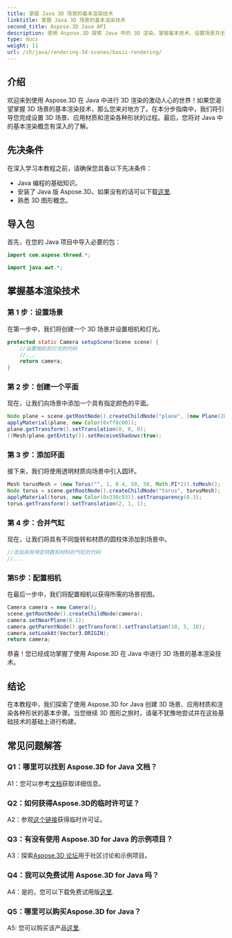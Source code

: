 ```yaml
---
title: 掌握 Java 3D 场景的基本渲染技术
linktitle: 掌握 Java 3D 场景的基本渲染技术
second_title: Aspose.3D Java API
description: 使用 Aspose.3D 探索 Java 中的 3D 渲染。掌握基本技术、设置场景并无缝渲染形状。提高您在 3D 图形方面的 Java 编程技能。
type: docs
weight: 11
url: /zh/java/rendering-3d-scenes/basic-rendering/
---
```

## 介绍

欢迎来到使用 Aspose.3D 在 Java 中进行 3D 渲染的激动人心的世界！如果您渴望掌握 3D 场景的基本渲染技术，那么您来对地方了。在本分步指南中，我们将引导您完成设置 3D 场景、应用材质和渲染各种形状的过程。最后，您将对 Java 中的基本渲染概念有深入的了解。

## 先决条件

在深入学习本教程之前，请确保您具备以下先决条件：

- Java 编程的基础知识。
- 安装了 Java 版 Aspose.3D。如果没有的话可以下载[这里](https://releases.aspose.com/3d/java/).
- 熟悉 3D 图形概念。

## 导入包

首先，在您的 Java 项目中导入必要的包：

```java
import com.aspose.threed.*;

import java.awt.*;
```

## 掌握基本渲染技术

### 第 1 步：设置场景

在第一步中，我们将创建一个 3D 场景并设置相机和灯光。

```java
protected static Camera setupScene(Scene scene) {
    //设置相机和灯光的代码
    //...
    return camera;
}
```

### 第 2 步：创建一个平面

现在，让我们向场景中添加一个具有指定颜色的平面。

```java
Node plane = scene.getRootNode().createChildNode("plane", (new Plane(20, 20)).toMesh());
applyMaterial(plane, new Color(0xff8c00));
plane.getTransform().setTranslation(0, 0, 0);
((Mesh)plane.getEntity()).setReceiveShadows(true);
```

### 第 3 步：添加环面

接下来，我们将使用透明材质向场景中引入圆环。

```java
Mesh torusMesh = (new Torus("", 1, 0.4, 50, 50, Math.PI*2)).toMesh();
Node torus = scene.getRootNode().createChildNode("torus", torusMesh);
applyMaterial(torus, new Color(0x330c93)).setTransparency(0.3);
torus.getTransform().setTranslation(2, 1, 1);
```

### 第 4 步：合并气缸

现在，让我们将具有不同旋转和材质的圆柱体添加到场景中。

```java
//添加具有特定转数和材料的气缸的代码
//...
```

### 第5步：配置相机

在最后一步中，我们将配置相机以获得所需的场景视图。

```java
Camera camera = new Camera();
scene.getRootNode().createChildNode(camera);
camera.setNearPlane(0.1);
camera.getParentNode().getTransform().setTranslation(10, 5, 10);
camera.setLookAt(Vector3.ORIGIN);
return camera;
```

恭喜！您已经成功掌握了使用 Aspose.3D 在 Java 中进行 3D 场景的基本渲染技术。

## 结论

在本教程中，我们探索了使用 Aspose.3D for Java 创建 3D 场景、应用材质和渲染各种形状的基本步骤。当您继续 3D 图形之旅时，请毫不犹豫地尝试并在这些基础技术的基础上进行构建。

## 常见问题解答

### Q1：哪里可以找到 Aspose.3D for Java 文档？

 A1：您可以参考[文档](https://reference.aspose.com/3d/java/)获取详细信息。

### Q2：如何获得Aspose.3D的临时许可证？

 A2：参观[这个链接](https://purchase.aspose.com/temporary-license/)获得临时许可证。

### Q3：有没有使用 Aspose.3D for Java 的示例项目？

 A3：探索[Aspose.3D 论坛](https://forum.aspose.com/c/3d/18)用于社区讨论和示例项目。

### Q4：我可以免费试用 Aspose.3D for Java 吗？

 A4：是的，您可以下载免费试用版[这里](https://releases.aspose.com/).

### Q5：哪里可以购买Aspose.3D for Java？

A5: 您可以购买该产品[这里](https://purchase.aspose.com/buy).